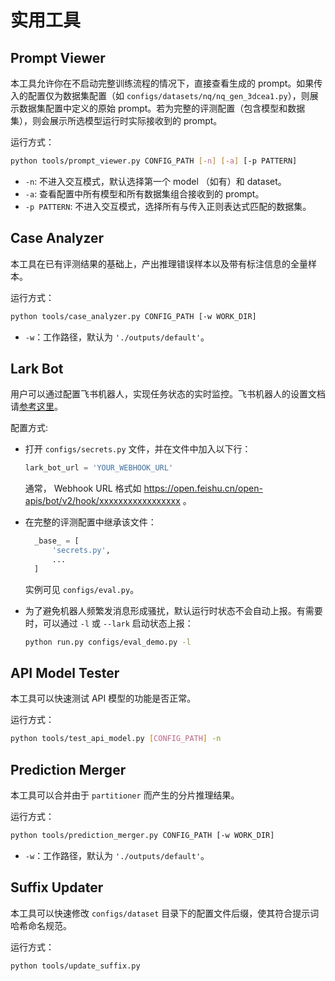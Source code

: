 # 实用工具

## Prompt Viewer

本工具允许你在不启动完整训练流程的情况下，直接查看生成的 prompt。如果传入的配置仅为数据集配置（如 `configs/datasets/nq/nq_gen_3dcea1.py`），则展示数据集配置中定义的原始 prompt。若为完整的评测配置（包含模型和数据集），则会展示所选模型运行时实际接收到的 prompt。

运行方式：

```bash
python tools/prompt_viewer.py CONFIG_PATH [-n] [-a] [-p PATTERN]
```

- `-n`: 不进入交互模式，默认选择第一个 model （如有）和 dataset。
- `-a`: 查看配置中所有模型和所有数据集组合接收到的 prompt。
- `-p PATTERN`: 不进入交互模式，选择所有与传入正则表达式匹配的数据集。

## Case Analyzer

本工具在已有评测结果的基础上，产出推理错误样本以及带有标注信息的全量样本。

运行方式：

```bash
python tools/case_analyzer.py CONFIG_PATH [-w WORK_DIR]
```

- `-w`：工作路径，默认为 `'./outputs/default'`。

## Lark Bot

用户可以通过配置飞书机器人，实现任务状态的实时监控。飞书机器人的设置文档请[参考这里](https://open.feishu.cn/document/ukTMukTMukTM/ucTM5YjL3ETO24yNxkjN?lang=zh-CN#7a28964d)。

配置方式:

- 打开 `configs/secrets.py` 文件，并在文件中加入以下行：

  ```python
  lark_bot_url = 'YOUR_WEBHOOK_URL'
  ```

  通常， Webhook URL 格式如 https://open.feishu.cn/open-apis/bot/v2/hook/xxxxxxxxxxxxxxxxx 。

- 在完整的评测配置中继承该文件：

  ```python
    _base_ = [
        'secrets.py',
        ...
    ]
  ```

  实例可见 `configs/eval.py`。

- 为了避免机器人频繁发消息形成骚扰，默认运行时状态不会自动上报。有需要时，可以通过 `-l` 或 `--lark` 启动状态上报：

  ```bash
  python run.py configs/eval_demo.py -l
  ```

## API Model Tester

本工具可以快速测试 API 模型的功能是否正常。

运行方式：

```bash
python tools/test_api_model.py [CONFIG_PATH] -n
```

## Prediction Merger

本工具可以合并由于 `partitioner` 而产生的分片推理结果。

运行方式：

```bash
python tools/prediction_merger.py CONFIG_PATH [-w WORK_DIR]
```

- `-w`：工作路径，默认为 `'./outputs/default'`。

## Suffix Updater

本工具可以快速修改 `configs/dataset` 目录下的配置文件后缀，使其符合提示词哈希命名规范。

运行方式：

```bash
python tools/update_suffix.py
```
